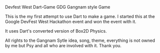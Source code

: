 Devfest West Dart-Game
GDG Gangnam style Game

This is the my first attempt to use Dart to make a game. I started this at the Google DevFest West Hackathon event and won the event with it.

It uses Dart's converted version of Box2D Physics.

All rights to the Gangnam Sytle idea, song, theme, everything is not owned by me but Psy and all who are involved with it. Thank you.